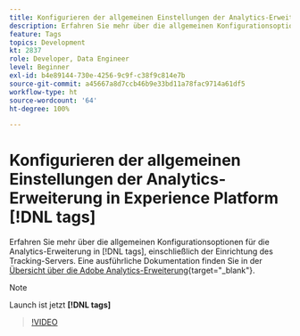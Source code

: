 ```yaml
---
title: Konfigurieren der allgemeinen Einstellungen der Analytics-Erweiterung in Experience Platform [!DNL tags]
description: Erfahren Sie mehr über die allgemeinen Konfigurationsoptionen für die Analytics-Erweiterung in [!DNL tags] , einschließlich der Einrichtung des Tracking-Servers.
feature: Tags
topics: Development
kt: 2837
role: Developer, Data Engineer
level: Beginner
exl-id: b4e89144-730e-4256-9c9f-c38f9c814e7b
source-git-commit: a45667a8d7ccb46b9e33bd11a78fac9714a61df5
workflow-type: ht
source-wordcount: '64'
ht-degree: 100%

---
```


# Konfigurieren der allgemeinen Einstellungen der Analytics-Erweiterung in Experience Platform [!DNL tags]

Erfahren Sie mehr über die allgemeinen Konfigurationsoptionen für die Analytics-Erweiterung in [!DNL tags], einschließlich der Einrichtung des Tracking-Servers. Eine ausführliche Dokumentation finden Sie in der [Übersicht über die Adobe Analytics-Erweiterung](https://experienceleague.adobe.com/docs/experience-platform/tags/extensions/adobe/analytics/overview.html?lang=de){target="_blank"}.

>[!NOTE]
>
> Launch ist jetzt **[!DNL tags]**

>[!VIDEO](https://video.tv.adobe.com/v/27093/?quality=12&learn=on)
